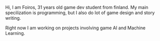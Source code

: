 Hi, I am Foiros, 31 years old game dev student from finland. My main specilization is programming, but I also do lot of game design and story writing. 

Right now I am working on projects involving game AI and Machine Learning.
